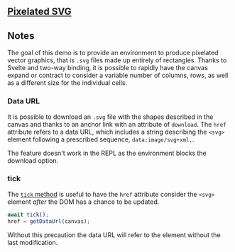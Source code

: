 ## [Pixelated SVG](https://svelte.dev/repl/c10d39e4e247479f88f4381ca4a3eec2?version=3.38.1)

## Notes

The goal of this demo is to provide an environment to produce pixelated vector graphics, that is `.svg` files made up entirely of rectangles. Thanks to Svelte and two-way binding, it is possible to rapidly have the canvas expand or contract to consider a variable number of columns, rows, as well as a different size for the individual cells.

### Data URL

It is possible to download an `.svg` file with the shapes described in the canvas and thanks to an anchor link with an attribute of `download`. The `href` attribute refers to a data URL, which includes a string describing the `<svg>` element following a prescribed sequence, `data:image/svg+xml,`.

The feature doesn't work in the REPL as the environment blocks the download option.

### tick

The [`tick` method](https://svelte.dev/tutorial/tick) is useful to have the `href` attribute consider the `<svg>` element _after_ the DOM has a chance to be updated.

```js
await tick();
href = getDataUrl(canvas);
```

Without this precaution the data URL will refer to the element without the last modification.
